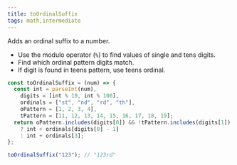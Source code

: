 ```yaml
---
title: toOrdinalSuffix
tags: math,intermediate
---
```


Adds an ordinal suffix to a number.

- Use the modulo operator (`%`) to find values of single and tens digits.
- Find which ordinal pattern digits match.
- If digit is found in teens pattern, use teens ordinal.

```js
const toOrdinalSuffix = (num) => {
  const int = parseInt(num),
    digits = [int % 10, int % 100],
    ordinals = ["st", "nd", "rd", "th"],
    oPattern = [1, 2, 3, 4],
    tPattern = [11, 12, 13, 14, 15, 16, 17, 18, 19];
  return oPattern.includes(digits[0]) && !tPattern.includes(digits[1])
    ? int + ordinals[digits[0] - 1]
    : int + ordinals[3];
};
```

```js
toOrdinalSuffix("123"); // "123rd"
```
